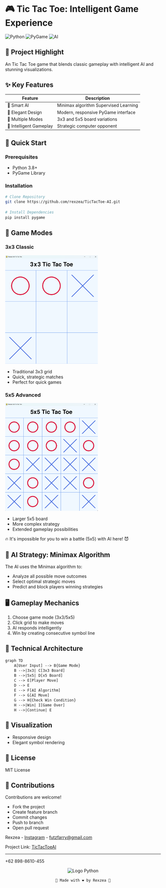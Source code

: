 # 🎮 Tic Tac Toe: Intelligent Game Experience

![Python](https://img.shields.io/badge/Python-3.8+-blue.svg)
![PyGame](https://img.shields.io/badge/PyGame-Powered-green.svg)
![AI](https://img.shields.io/badge/AI-Minimax-orange.svg)

## 🌟 Project Highlight

An Tic Tac Toe game that blends classic gameplay with intelligent AI and stunning visualizations.

## ✨ Key Features

| Feature | Description |
|---------|-------------|
| 🧠 Smart AI | Minimax algorithm Supervised Learning |
| 🎨 Elegant Design | Modern, responsive PyGame interface |
| 🔢 Multiple Modes | 3x3 and 5x5 board variations |
| 🤖 Intelligent Gameplay | Strategic computer opponent |

## 🚀 Quick Start

### Prerequisites
- Python 3.8+
- PyGame Library

### Installation
```bash
# Clone Repository
git clone https://github.com/rexzea/TicTacToe-AI.git

# Install Dependencies
pip install pygame
```

## 🎯 Game Modes

### 3x3 Classic
<img src="/assets/ttt3.png" alt="Tic Tac Toe 3" width="300">

- Traditional 3x3 grid
- Quick, strategic matches
- Perfect for quick games

### 5x5 Advanced
<img src="/assets/ttt5.png" alt="Tic Tac Toe 5" width="300">

- Larger 5x5 board
- More complex strategy
- Extended gameplay possibilities

🔥 It's impossible for you to win a battle (5x5) with AI here! 😈

## 🤖 AI Strategy: Minimax Algorithm

The AI uses the Minimax algorithm to:
- Analyze all possible move outcomes
- Select optimal strategic moves
- Predict and block players winning strategies


## 🖥️ Gameplay Mechanics

1. Choose game mode (3x3/5x5)
2. Click grid to make moves
3. AI responds intelligently
4. Win by creating consecutive symbol line

## 🔧 Technical Architecture

```mermaid
graph TD
    A[User Input] --> B{Game Mode}
    B -->|3x3| C[3x3 Board]
    B -->|5x5| D[x5 Board]
    C --> E[Player Move]
    D --> E
    E --> F[AI Algorithm]
    F --> G[AI Move]
    G --> H{Check Win Condition}
    H -->|Win| I[Game Over]
    H -->|Continue| E
```

## 🌈 Visualization

- Responsive design
- Elegant symbol rendering
  

## 📄 License
MIT License

## 🤝 Contributions
Contributions are welcome! 
- Fork the project
- Create feature branch
- Commit changes
- Push to branch
- Open pull request

Rexzea - [Instagram](https://www.instagram.com/alzennora/profilecard/?igsh=Ym8wZHFjcWRxaWhx) - futzfarry@gmail.com



Project Link: [TicTacToeAI](https://github.com/rexzea/TicTacToe-AI.git)

---
+62 898-8610-455

<div align="center">


![Logo Python](https://upload.wikimedia.org/wikipedia/commons/c/c3/Python-logo-notext.svg)
```
🌟 Made with ❤️ by Rexzea 🌟
```

</div>
